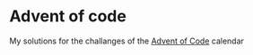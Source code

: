# Advent of code

My solutions for the challanges of the [Advent of Code](https://adventofcode.com) calendar
